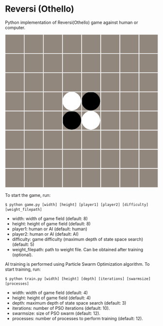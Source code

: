 # Reversi (Othello)

Python implementation of Reversi(Othello) game against human or computer.

![screenshot](img/game.png)

To start the game, run:
    
    $ python game.py [width] [height] [player1] [player2] [difficulty] [weight_filepath]
  
  - width:      width of game field (default: 8) 
  - height:   height of game field (default: 8)
  - player1: human or AI (default: human)
  - player2: human or AI (default: AI)
  - difficulty:  game difficulty (maximum depth of state space search) (default: 5)
  - weight_filepath:  path to weight file. Can be obtained after training (optional).

AI training is performed using Particle Swarm Optimization algorithm.
To start training, run:

    $ python train.py [width] [height] [depth] [iterations] [swarmsize] [processes]
  
  - width:      width of game field (default: 4) 
  - height:   height of game field (default: 4)
  - depth:  maximum depth of state space search (default: 3)
  - iterations:  number of PSO iterations (default: 10).
  - swarmsize:  size of PSO swarm (default: 12).
  - processes:  number of processes to perform training (default: 12).
